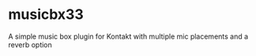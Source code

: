 # musicbx33

A simple music box plugin for Kontakt with multiple mic placements and a reverb option

